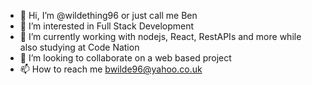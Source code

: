 - 👋 Hi, I’m @wildething96 or just call me Ben
- 👀 I’m interested in Full Stack Development
- 🌱 I’m currently working with nodejs, React, RestAPIs and more while also studying at Code Nation 
- 💞️ I’m looking to collaborate on a web based project
- 📫 How to reach me bwilde96@yahoo.co.uk

<!---
wildething96/wildething96 is a ✨ special ✨ repository because its `README.md` (this file) appears on your GitHub profile.
You can click the Preview link to take a look at your changes.
--->
